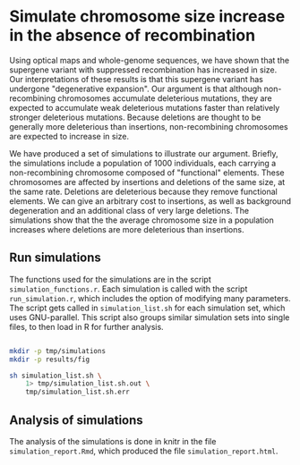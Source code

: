 # Simulate chromosome size increase in the absence of recombination

Using optical maps and whole-genome sequences, we have shown that the supergene variant with suppressed recombination has increased in size. Our interpretations of these results is that this supergene variant has undergone "degenerative expansion". Our argument is that although non-recombining chromosomes accumulate deleterious mutations, they are expected to accumulate weak deleterious mutations faster than relatively stronger deleterious mutations. Because deletions are thought to be generally more deleterious than insertions, non-recombining chromosomes are expected to increase in size.

We have produced a set of simulations to illustrate our argument. Briefly, the simulations include a population of 1000 individuals, each carrying a non-recombining chromosome composed of "functional" elements. These chromosomes are affected by insertions and deletions of the same size, at the same rate. Deletions are deleterious because they remove functional elements. We can give an arbitrary cost to insertions, as well as background degeneration and an additional class of very large deletions. The simulations show that the the average chromosome size in a population increases where deletions are more deleterious than insertions.

## Run simulations

The functions used for the simulations are in the script `simulation_functions.r`. Each simulation is called with the script `run_simulation.r`, which includes the option of modifying many parameters. The script gets called in `simulation_list.sh` for each simulation set, which uses GNU-parallel. This script also groups similar simulation sets into single files, to then load in R for further analysis.

```sh

mkdir -p tmp/simulations
mkdir -p results/fig

sh simulation_list.sh \
	1> tmp/simulation_list.sh.out \
	tmp/simulation_list.sh.err

```

## Analysis of simulations

The analysis of the simulations is done in knitr in the file `simulation_report.Rmd`, which produced the file `simulation_report.html`.
